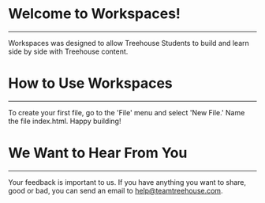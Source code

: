 # Welcome to Workspaces!
---
Workspaces was designed to allow Treehouse Students to build and learn side by
side with Treehouse content.


# How to Use Workspaces
---
To create your first file, go to the 'File' menu and select 'New File.' Name the
file index.html. Happy building!


# We Want to Hear From You
---
Your feedback is important to us. If you have anything you want to share, good
or bad, you can send an email to help@teamtreehouse.com.
